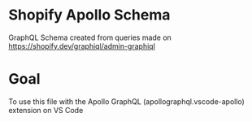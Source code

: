 # Shopify Apollo Schema
GraphQL Schema created from queries made on https://shopify.dev/graphiql/admin-graphiql

# Goal
To use this file with the Apollo GraphQL (apollographql.vscode-apollo) extension on VS Code

